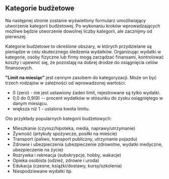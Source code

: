 ## Kategorie budżetowe

Na następnej stronie zostanie wyświetlony formularz umożliwiający utworzenie kategorii budżetowej. 
Po wykonaniu kroków wprowadzających możliwe będzie utworzenie dowolnej liczby kategorii, ale zacznijmy od pierwszej. 

Kategorie budżetowe to określone obszary, w których przydzielane są pieniądze w celu skutecznego śledzenia wydatków. 
Organizując wydatki w kategorie, osoby fizyczne lub firmy mogą zarządzać finansami, kontrolować koszty i upewnić się, 
że pozostają na dobrej drodze do osiągnięcia celów finansowych.

**"Limit na miesiąc”** jest cennym zasobem do kategoryzacji. Może on być trzech rodzajów w zależności od wprowadzonej 
wartości:
- 0 (zero) - nie jest ustawiony żaden limit, rejestrowane są tylko wydatki.
- 0,0 do 0,9(9) -- procent wydatków w stosunku do zysku osiągniętego w danym miesiącu.
- większa niż 1 - ustalona kwota limitu.

Oto przykłady popularnych kategorii budżetowych:
- Mieszkanie (czynsz/hipoteka, media, naprawy/utrzymanie)
- Żywność (artykuły spożywcze, posiłki na mieście)
- Transport (paliwo, transport publiczny, utrzymanie pojazdu)
- Zdrowie i ubezpieczenia (ubezpieczenie zdrowotne, wydatki medyczne, ubezpieczenie na życie)
- Rozrywka i rekreacja (subskrypcje, hobby, wakacje)
- Opieka osobista (odzież, zdrowie i uroda)
- Edukacja (czesne, książki/dostawy, kursy/szkolenia)
- Niespodziewane wydatki
itp.
